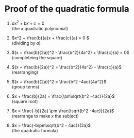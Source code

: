 # Proof of the quadratic formula
1. $ax^2 + bx + c = 0$  
(the a quadratic polynomial)

2. $x^2 + \frac{b}{a}x + \frac{c}{a} = 0 $  
(dividing by $a$)

3. $(x + \frac{b}{2a})^2 - \frac{b^2}{4a^2} + \frac{c}{a} = 0$  
(completeing the square)

4. $(x + \frac{b}{2a})^2 = \frac{b^2}{4a^2} - \frac{c}{a}$  
(rearranging)

5. $(x + \frac{b}{2a})^2 = \frac{b^2 -4ac}{4a^2}$  
(group terms)

6. $x + \frac{b}{2a} = \frac{\pm\sqrt{b^2 -4ac}}{2a}$  
(square root)

7. $x  = \frac{-b}{2a} \pm \frac{\sqrt{b^2 -4ac}}{2a}$  
(rearrange to make $x$ the subject)

8. $x = \frac{-b\pm\sqrt{b^2 - 4ac}}{2a}$  
(the quadratic formula)